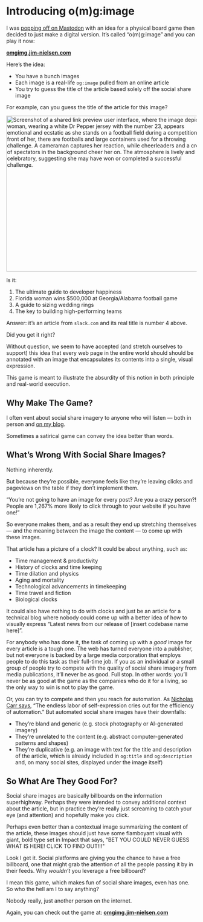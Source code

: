 # Introducing o(m)g:image

I was [popping off on Mastodon](https://mastodon.social/@jimniels/113229048540070843) with an idea for a physical board game then decided to just make a digital version. It’s called “o(m)g:image” and you can play it now:

**[omgimg.jim-nielsen.com](https://omgimg.jim-nielsen.com)**

Here’s the idea:

- You have a bunch images
- Each image is a real-life `og:image` pulled from an online article
- You try to guess the title of the article based solely off the social share image

For example, can you guess the title of the article for this image?

<img src="https://cdn.jim-nielsen.com/blog/2024/omg-image-1.jpg" width="535" height="411" alt="Screenshot of a shared link preview user interface, where the image depicts a woman, wearing a white Dr Pepper jersey with the number 23, appears emotional and ecstatic as she stands on a football field during a competition. In front of her, there are footballs and large containers used for a throwing challenge. A cameraman captures her reaction, while cheerleaders and a crowd of spectators in the background cheer her on. The atmosphere is lively and celebratory, suggesting she may have won or completed a successful challenge." />

Is it:

1. The ultimate guide to developer happiness
2. Florida woman wins $500,000 at Georgia/Alabama football game
3. A guide to sizing wedding rings
4. The key to building high-performing teams

Answer: it’s an article from `slack.com` and its real title is number 4 above.

Did you get it right?

Without question, we seem to have accepted (and stretch ourselves to support) this idea that every web page in the entire world should should be annotated with an image that encapsulates its contents into a single, visual expression. 

This game is meant to illustrate the absurdity of this notion in both principle and real-world execution.

## Why Make The Game?

I often vent about social share imagery to anyone who will listen — both in person and [on my blog](https://blog.jim-nielsen.com/2021/quibbles-with-social-share-imagery/).

Sometimes a satirical game can convey the idea better than words.

## What’s Wrong With Social Share Images?

Nothing inherently.

But because they’re possible, everyone feels like they’re leaving clicks and pageviews on the table if they don’t implement them.

“You’re not going to have an image for every post? Are you a crazy person?! People are 1,267% more likely to click through to your website if you have one!”

So everyone makes them, and as a result they end up stretching themselves — and the meaning between the image the content — to come up with these images.

That article has a picture of a clock? It could be about anything, such as:

- Time management & productivity
- History of clocks and time keeping
- Time dilation and physics
- Aging and mortality
- Technological advancements in timekeeping
- Time travel and fiction
- Biological clocks

It could also have nothing to do with clocks and just be an article for a technical blog where nobody could come up with a better idea of how to visually express “Latest news from our release of [insert codebase name here]”.

For anybody who has done it, the task of coming up with a _good_ image for every article is a tough one. The web has turned everyone into a publisher, but not everyone is backed by a large media corporation that employs people to do this task as their full-time job. If you as an individual or a small group of people try to compete with the quality of social share imagery from media publications, it’ll never be as good. Full stop. In other words: you’ll never be as good at the game as the companies who do it for a living, so the only way to win is not to play the game.

Or, you can try to compete and then you reach for automation. As [Nicholas Carr says](https://x.com/roughtype/status/1833573720222523519?s=46), “The endless labor of self-expression cries out for the efficiency of automation.” But automated social share images have their downfalls:

- They’re bland and generic (e.g. stock photography or AI-generated imagery)
- They’re unrelated to the content (e.g. abstract computer-generated patterns and shapes)
- They’re duplicative (e.g. an image with text for the title and description of the article, which is already included in `og:title` and `og:description` and, on many social sites, displayed under the image itself)

## So What Are They Good For?

Social share images are basically billboards on the information superhighway. Perhaps they were intended to convey additional context about the article, but in practice they’re really just screaming to catch your eye (and attention) and hopefully make you click.

Perhaps even better than a contextual image summarizing the content of the article, these images should just have some flamboyant visual with giant, bold type set in Impact that says, “BET YOU COULD NEVER GUESS WHAT IS HERE! CLICK TO FIND OUT!!!"

Look I get it. Social platforms are giving you the chance to have a free billboard, one that might grab the attention of all the people passing it by in their feeds. Why _wouldn’t_ you leverage a free billboard?

I mean this game, which makes fun of social share images, even has one. So who the hell am I to say anything?

Nobody really, just another person on the internet.

Again, you can check out the game at: **[omgimg.jim-nielsen.com](https://omgimg.jim-nielsen.com)**
